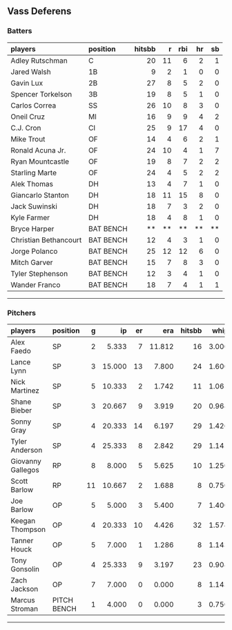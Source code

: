 ## Vass Deferens

### Batters

 
|players               |position  | hitsbb|  r| rbi| hr| sb| 
|:---------------------|:---------|------:|--:|---:|--:|--:| 
|Adley Rutschman       |C         |     20| 11|   6|  2|  1| 
|Jared Walsh           |1B        |      9|  2|   1|  0|  0| 
|Gavin Lux             |2B        |     27|  8|   5|  2|  0| 
|Spencer Torkelson     |3B        |     19|  8|   5|  1|  0| 
|Carlos Correa         |SS        |     26| 10|   8|  3|  0| 
|Oneil Cruz            |MI        |     16|  9|   9|  4|  2| 
|C.J. Cron             |CI        |     25|  9|  17|  4|  0| 
|Mike Trout            |OF        |     14|  4|   6|  2|  1| 
|Ronald Acuna Jr.      |OF        |     24| 10|   4|  1|  7| 
|Ryan Mountcastle      |OF        |     19|  8|   7|  2|  2| 
|Starling Marte        |OF        |     24|  4|   5|  2|  2| 
|Alek Thomas           |DH        |     13|  4|   7|  1|  0| 
|Giancarlo Stanton     |DH        |     18| 11|  15|  8|  0| 
|Jack Suwinski         |DH        |     18|  7|   3|  2|  0| 
|Kyle Farmer           |DH        |     18|  4|   8|  1|  0| 
|Bryce Harper          |BAT BENCH |     **| **|  **| **| **| 
|Christian Bethancourt |BAT BENCH |     12|  4|   3|  1|  0| 
|Jorge Polanco         |BAT BENCH |     25| 12|  12|  6|  0| 
|Mitch Garver          |BAT BENCH |     15|  7|   8|  3|  0| 
|Tyler Stephenson      |BAT BENCH |     12|  3|   4|  1|  0| 
|Wander Franco         |BAT BENCH |     18|  7|   4|  1|  1| 


* * *

### Pitchers

 
|players           |position    |  g|     ip| er|    era| hitsbb|  whip| so|  w| sv| 
|:-----------------|:-----------|--:|------:|--:|------:|------:|-----:|--:|--:|--:| 
|Alex Faedo        |SP          |  2|  5.333|  7| 11.812|     16| 3.000|  5|  0|  0| 
|Lance Lynn        |SP          |  3| 15.000| 13|  7.800|     24| 1.600| 12|  0|  0| 
|Nick Martinez     |SP          |  5| 10.333|  2|  1.742|     11| 1.065|  6|  1|  2| 
|Shane Bieber      |SP          |  3| 20.667|  9|  3.919|     20| 0.968| 18|  1|  0| 
|Sonny Gray        |SP          |  4| 20.333| 14|  6.197|     29| 1.426| 11|  1|  0| 
|Tyler Anderson    |SP          |  4| 25.333|  8|  2.842|     29| 1.145| 16|  2|  0| 
|Giovanny Gallegos |RP          |  8|  8.000|  5|  5.625|     10| 1.250| 13|  0|  1| 
|Scott Barlow      |RP          | 11| 10.667|  2|  1.688|      8| 0.750| 12|  1|  7| 
|Joe Barlow        |OP          |  5|  5.000|  3|  5.400|      7| 1.400|  2|  0|  0| 
|Keegan Thompson   |OP          |  4| 20.333| 10|  4.426|     32| 1.574| 20|  0|  0| 
|Tanner Houck      |OP          |  5|  7.000|  1|  1.286|      8| 1.143|  7|  1|  0| 
|Tony Gonsolin     |OP          |  4| 25.333|  9|  3.197|     23| 0.908| 22|  2|  0| 
|Zach Jackson      |OP          |  7|  7.000|  0|  0.000|      8| 1.143|  9|  0|  0| 
|Marcus Stroman    |PITCH BENCH |  1|  4.000|  0|  0.000|      3| 0.750|  3|  0|  0| 


* * *



